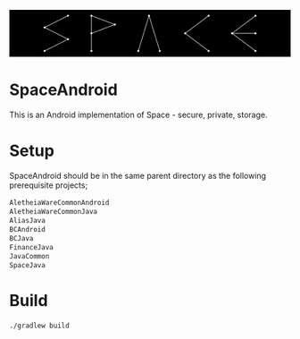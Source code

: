![Space](./space.svg)

SpaceAndroid
============

This is an Android implementation of Space - secure, private, storage.

Setup
=====
SpaceAndroid should be in the same parent directory as the following prerequisite projects;

    AletheiaWareCommonAndroid
    AletheiaWareCommonJava
    AliasJava
    BCAndroid
    BCJava
    FinanceJava
    JavaCommon
    SpaceJava

Build
=====

    ./gradlew build
